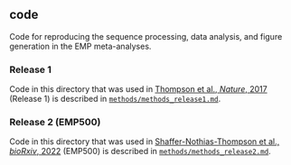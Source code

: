 ## code

Code for reproducing the sequence processing, data analysis, and figure generation in the EMP meta-analyses.

### Release 1

Code in this directory that was used in [Thompson et al., *Nature*, 2017](http://doi.org/10.1038/nature24621) (Release 1) is described in [`methods/methods_release1.md`](https://github.com/biocore/emp/blob/master/methods/methods_release1.md).

### Release 2 (EMP500)

Code in this directory that was used in [Shaffer-Nothias-Thompson et al., *bioRxiv*, 2022](https://www.biorxiv.org/content/10.1101/2021.06.04.446988v4) (EMP500) is described in [`methods/methods_release2.md`](https://github.com/biocore/emp/blob/master/methods/methods_release2.md).
